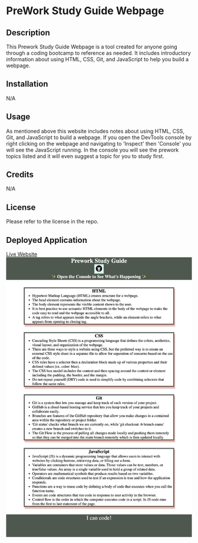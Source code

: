 # PreWork Study Guide Webpage

## Description

This Prework Study Guide Webpage is a tool created for anyone going through a coding bootcamp to reference as needed. It includes introductory information about using HTML, CSS, Git, and JavaScript to help you build a webpage. 

## Installation

N/A

## Usage

As mentioned above this website includes notes about using HTML, CSS, Git, and JavaScript to build a webpage. If you open the DevTools console by right clicking on the webpage and navigating to 'Inspect' then 'Console' you will see the JavaScript running. In the console you will see the prework topics listed and it will even suggest a topic for you to study first. 

## Credits

N/A

## License

Please refer to the license in the repo.

## Deployed Application

[Live Website](https://pbullock08.github.io/prework-study-guide/) 
<br>
![image](./assets/images/deployed-app.png)

